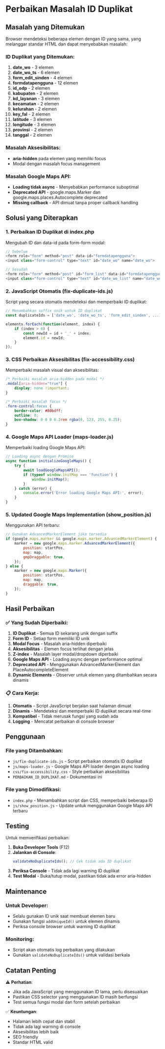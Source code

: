 # Perbaikan Masalah ID Duplikat

## Masalah yang Ditemukan

Browser mendeteksi beberapa elemen dengan ID yang sama, yang melanggar standar HTML dan dapat menyebabkan masalah:

### ID Duplikat yang Ditemukan:
1. **date_wo** - 3 elemen
2. **date_wo_ts** - 6 elemen  
3. **form_edit_sinden** - 4 elemen
4. **formdatapengguna** - 12 elemen
5. **id_odp** - 2 elemen
6. **kabupaten** - 2 elemen
7. **kd_layanan** - 3 elemen
8. **kecamatan** - 2 elemen
9. **kelurahan** - 2 elemen
10. **key_fal** - 2 elemen
11. **latitude** - 3 elemen
12. **longitude** - 3 elemen
13. **provinsi** - 2 elemen
14. **tanggal** - 2 elemen

### Masalah Aksesibilitas:
- **aria-hidden** pada elemen yang memiliki focus
- Modal dengan masalah focus management

### Masalah Google Maps API:
- **Loading tidak async** - Menyebabkan performance suboptimal
- **Deprecated API** - google.maps.Marker dan google.maps.places.Autocomplete deprecated
- **Missing callback** - API dimuat tanpa proper callback handling

## Solusi yang Diterapkan

### 1. Perbaikan ID Duplikat di index.php

Mengubah ID dan data-id pada form-form modal:

```php
// Sebelum
<form role="form" method="post" data-id="formdatapengguna">
<input class="form-control" type="text" id="date_wo" name="date_wo">

// Sesudah  
<form role="form" method="post" id="form_list" data-id="formdatapengguna_list">
<input class="form-control" type="text" id="date_wo_list" name="date_wo">
```

### 2. JavaScript Otomatis (fix-duplicate-ids.js)

Script yang secara otomatis mendeteksi dan memperbaiki ID duplikat:

```javascript
// Menambahkan suffix unik untuk ID duplikat
const duplicateIds = ['date_wo', 'date_wo_ts', 'form_edit_sinden', ...];

elements.forEach(function(element, index) {
    if (index > 0) {
        const newId = id + '_' + index;
        element.id = newId;
    }
});
```

### 3. CSS Perbaikan Aksesibilitas (fix-accessibility.css)

Memperbaiki masalah visual dan aksesibilitas:

```css
/* Perbaiki masalah aria-hidden pada modal */
.modal[aria-hidden="true"] {
    display: none !important;
}

/* Perbaiki masalah focus */
.form-control:focus {
    border-color: #80bdff;
    outline: 0;
    box-shadow: 0 0 0 0.2rem rgba(0, 123, 255, 0.25);
}
```

### 4. Google Maps API Loader (maps-loader.js)

Memperbaiki loading Google Maps API:

```javascript
// Loading async dengan Promise
async function initializeGoogleMaps() {
    try {
        await loadGoogleMapsAPI();
        if (typeof window.initMap === 'function') {
            window.initMap();
        }
    } catch (error) {
        console.error('Error loading Google Maps API:', error);
    }
}
```

### 5. Updated Google Maps Implementation (show_position.js)

Menggunakan API terbaru:

```javascript
// Gunakan AdvancedMarkerElement jika tersedia
if (google.maps.marker && google.maps.marker.AdvancedMarkerElement) {
    marker = new google.maps.marker.AdvancedMarkerElement({
        position: startPos,
        map: map,
        gmpDraggable: true,
    });
} else {
    marker = new google.maps.Marker({
        position: startPos,
        map: map,
        draggable: true,
    });
}
```

## Hasil Perbaikan

### ✅ Yang Sudah Diperbaiki:
1. **ID Duplikat** - Semua ID sekarang unik dengan suffix
2. **Form ID** - Setiap form memiliki ID unik
3. **Modal Focus** - Masalah aria-hidden diperbaiki
4. **Aksesibilitas** - Elemen focus terlihat dengan jelas
5. **Z-index** - Masalah layer modal/dropdown diperbaiki
6. **Google Maps API** - Loading async dengan performance optimal
7. **Deprecated API** - Menggunakan AdvancedMarkerElement dan PlaceAutocompleteElement
8. **Dynamic Elements** - Observer untuk elemen yang ditambahkan secara dinamis

### 📋 Cara Kerja:
1. **Otomatis** - Script JavaScript berjalan saat halaman dimuat
2. **Dinamis** - Mendeteksi dan memperbaiki ID duplikat secara real-time
3. **Kompatibel** - Tidak merusak fungsi yang sudah ada
4. **Logging** - Mencatat perbaikan di console browser

## Penggunaan

### File yang Ditambahkan:
- `js/fix-duplicate-ids.js` - Script perbaikan otomatis ID duplikat
- `js/maps-loader.js` - Google Maps API loader dengan async loading
- `css/fix-accessibility.css` - Style perbaikan aksesibilitas
- `PERBAIKAN_ID_DUPLIKAT.md` - Dokumentasi ini

### File yang Dimodifikasi:
- `index.php` - Menambahkan script dan CSS, memperbaiki beberapa ID
- `js/show_position.js` - Update untuk menggunakan Google Maps API terbaru

## Testing

Untuk memverifikasi perbaikan:

1. **Buka Developer Tools** (F12)
2. **Jalankan di Console**:
   ```javascript
   validateNoDuplicateIds(); // Cek tidak ada ID duplikat
   ```
3. **Periksa Console** - Tidak ada lagi warning ID duplikat
4. **Test Modal** - Buka/tutup modal, pastikan tidak ada error aria-hidden

## Maintenance

### Untuk Developer:
- Selalu gunakan ID unik saat membuat elemen baru
- Gunakan fungsi `addUniqueId()` untuk elemen dinamis
- Periksa console browser untuk warning ID duplikat

### Monitoring:
- Script akan otomatis log perbaikan yang dilakukan
- Gunakan `validateNoDuplicateIds()` untuk validasi berkala

## Catatan Penting

⚠️ **Perhatian**: 
- Jika ada JavaScript yang menggunakan ID lama, perlu disesuaikan
- Pastikan CSS selector yang menggunakan ID masih berfungsi
- Test semua fungsi modal dan form setelah perbaikan

✅ **Keuntungan**:
- Halaman lebih cepat dan stabil
- Tidak ada lagi warning di console
- Aksesibilitas lebih baik
- SEO friendly
- Standar HTML valid